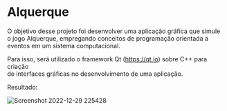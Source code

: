# Alquerque

O	objetivo	desse	 projeto foi desenvolver uma aplicação gráfica que simule	o	jogo Alquerque, empregando conceitos de programação orientada a eventos em um sistema computacional.

Para	isso,	 será	 utilizado	 o	 framework	Qt	 (https://qt.io)	 sobre	 C++	 para	 criação	
de	interfaces	gráficas	no	desenvolvimento	de	uma	aplicação. 

Resultado:



![Screenshot 2022-12-29 225428](https://user-images.githubusercontent.com/60329288/210027539-11d6ba77-43c5-4953-aee0-2092e939a7d9.png)
